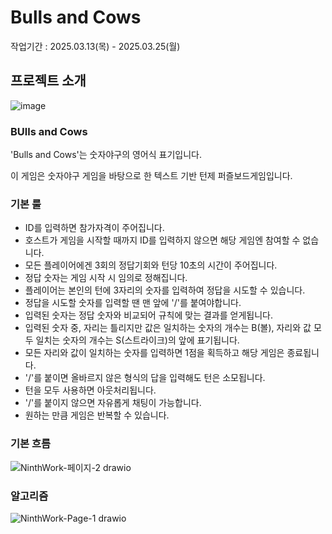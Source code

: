 # Bulls and Cows

작업기간 : 2025.03.13(목) - 2025.03.25(월)


## 프로젝트 소개

![image](https://github.com/user-attachments/assets/8a045509-ec0f-4418-b233-91ce32087b76)

### BUlls and Cows

'Bulls and Cows'는 숫자야구의 영어식 표기입니다.

이 게임은 숫자야구 게임을 바탕으로 한 텍스트 기반 턴제 퍼즐보드게임입니다.


### 기본 룰

- ID를 입력하면 참가자격이 주어집니다.
- 호스트가 게임을 시작할 때까지 ID를 입력하지 않으면 해당 게임엔 참여할 수 없습니다.
- 모든 플레이어에겐 3회의 정답기회와 턴당 10초의 시간이 주어집니다.
- 정답 숫자는 게임 시작 시 임의로 정해집니다.
- 플레이어는 본인의 턴에 3자리의 숫자를 입력하여 정답을 시도할 수 있습니다.
- 정답을 시도할 숫자를 입력할 땐 맨 앞에 '/'를 붙여야합니다.
- 입력된 숫자는 정답 숫자와 비교되어 규칙에 맞는 결과를 얻게됩니다.
- 입력된 숫자 중, 자리는 틀리지만 값은 일치하는 숫자의 개수는 B(볼), 자리와 값 모두 일치는 숫자의 개수는 S(스트라이크)의 앞에 표기됩니다.
- 모든 자리와 값이 일치하는 숫자를 입력하면 1점을 획득하고 해당 게임은 종료됩니다.
- '/'를 붙이면 올바르지 않은 형식의 답을 입력해도 턴은 소모됩니다.
- 턴을 모두 사용하면 아웃처리됩니다.
- '/'를 붙이지 않으면 자유롭게 채팅이 가능합니다.
- 원하는 만큼 게임은 반복할 수 있습니다.

### 기본 흐름

![NinthWork-페이지-2 drawio](https://github.com/user-attachments/assets/0bfda761-4c4d-4c6a-b059-4d6d8cd6c791)

### 알고리즘

![NinthWork-Page-1 drawio](https://github.com/user-attachments/assets/523340d9-8a47-475e-869d-546fe9ae5b60)
